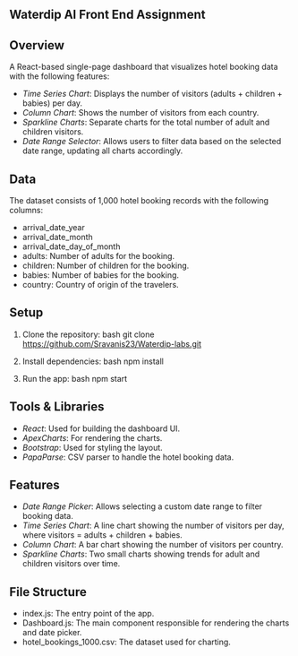 
## Waterdip AI Front End Assignment

## Overview
A React-based single-page dashboard that visualizes hotel booking data with the following features:
- *Time Series Chart*: Displays the number of visitors (adults + children + babies) per day.
- *Column Chart*: Shows the number of visitors from each country.
- *Sparkline Charts*: Separate charts for the total number of adult and children visitors.
- *Date Range Selector*: Allows users to filter data based on the selected date range, updating all charts accordingly.

## Data
The dataset consists of 1,000 hotel booking records with the following columns:
- arrival_date_year
- arrival_date_month
- arrival_date_day_of_month
- adults: Number of adults for the booking.
- children: Number of children for the booking.
- babies: Number of babies for the booking.
- country: Country of origin of the travelers.

## Setup

1. Clone the repository:
   bash
   git clone https://github.com/Sravanis23/Waterdip-labs.git
   

2. Install dependencies:
   bash
   npm install
   

3. Run the app:
   bash
   npm start
   

## Tools & Libraries
- *React*: Used for building the dashboard UI.
- *ApexCharts*: For rendering the charts.
- *Bootstrap*: Used for styling the layout.
- *PapaParse*: CSV parser to handle the hotel booking data.

## Features

- *Date Range Picker*: Allows selecting a custom date range to filter booking data.
- *Time Series Chart*: A line chart showing the number of visitors per day, where visitors = adults + children + babies.
- *Column Chart*: A bar chart showing the number of visitors per country.
- *Sparkline Charts*: Two small charts showing trends for adult and children visitors over time.
  
## File Structure

- index.js: The entry point of the app.
- Dashboard.js: The main component responsible for rendering the charts and date picker.
- hotel_bookings_1000.csv: The dataset used for charting.
